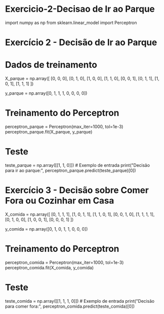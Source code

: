 # Exercicio-2-Decisao de Ir ao Parque
import numpy as np
from sklearn.linear_model import Perceptron

# Exercício 2 - Decisão de Ir ao Parque
# Dados de treinamento
X_parque = np.array([
    [0, 0, 0],
    [0, 1, 0],
    [1, 0, 0],
    [1, 1, 0],
    [0, 0, 1],
    [0, 1, 1],
    [1, 0, 1],
    [1, 1, 1]
])

y_parque = np.array([0, 1, 1, 1, 0, 0, 0, 0])

# Treinamento do Perceptron
perceptron_parque = Perceptron(max_iter=1000, tol=1e-3)
perceptron_parque.fit(X_parque, y_parque)

# Teste
teste_parque = np.array([[1, 1, 0]])  # Exemplo de entrada
print("Decisão para ir ao parque:", perceptron_parque.predict(teste_parque)[0])

# Exercício 3 - Decisão sobre Comer Fora ou Cozinhar em Casa
X_comida = np.array([
    [0, 1, 1, 1],
    [1, 0, 1, 1],
    [1, 1, 0, 1],
    [0, 0, 1, 0],
    [1, 1, 1, 1],
    [0, 1, 0, 0],
    [1, 0, 0, 1],
    [0, 0, 0, 1]
])

y_comida = np.array([0, 1, 0, 1, 1, 0, 0, 0])

# Treinamento do Perceptron
perceptron_comida = Perceptron(max_iter=1000, tol=1e-3)
perceptron_comida.fit(X_comida, y_comida)

# Teste
teste_comida = np.array([[1, 1, 1, 0]])  # Exemplo de entrada
print("Decisão para comer fora:", perceptron_comida.predict(teste_comida)[0])
